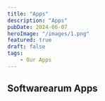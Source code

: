 ```yaml
---
title: "Apps"
description: "Apps"
pubDate: 2024-06-07
heroImage: "/images/1.png"
featured: true
draft: false
tags:
    - Our Apps
---
```


## Softwarearum Apps
